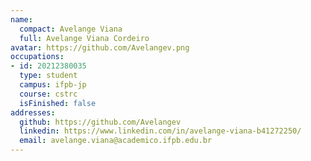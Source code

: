 ```yaml
---
name:
  compact: Avelange Viana
  full: Avelange Viana Cordeiro
avatar: https://github.com/Avelangev.png
occupations:
- id: 20212380035
  type: student
  campus: ifpb-jp
  course: cstrc
  isFinished: false
addresses:
  github: https://github.com/Avelangev
  linkedin: https://www.linkedin.com/in/avelange-viana-b41272250/
  email: avelange.viana@academico.ifpb.edu.br
---
```

